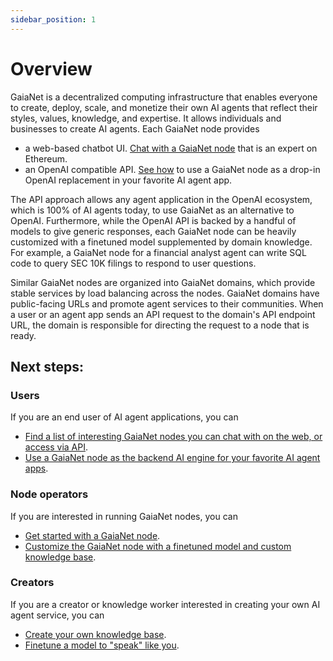 ```yaml
---
sidebar_position: 1
---
```


# Overview

GaiaNet is a decentralized computing infrastructure that enables everyone to create, deploy, scale, and monetize their own AI agents that reflect their styles, values, knowledge, and expertise.
It allows individuals and businesses to create AI agents. Each GaiaNet node provides 

* a web-based chatbot UI. [Chat with a GaiaNet node](https://vitalik.gaianet.network/chatbot-ui/index.html) that is an expert on Ethereum.
* an OpenAI compatible API. [See how](user-guide/apps/dify) to use a GaiaNet node as a drop-in OpenAI replacement in your favorite AI agent app. 

The API approach allows any agent application in the OpenAI ecosystem, which is 100% of AI agents today, to use GaiaNet as an alternative to OpenAI. Furthermore, while the OpenAI API is backed by a handful of models to give generic responses, each GaiaNet node can be heavily customized with a finetuned model supplemented by domain knowledge. For example, a GaiaNet node for a financial analyst agent can write SQL code to query SEC 10K filings to respond to user questions. 

Similar GaiaNet nodes are organized into GaiaNet domains, which provide stable services by load balancing across the nodes. GaiaNet domains have public-facing URLs and promote agent services to their communities. When a user or an agent app sends an API request to the domain's API endpoint URL, the domain is responsible for directing the request to a node that is ready. 

## Next steps:

### Users

If you are an end user of AI agent applications, you can

* [Find a list of interesting GaiaNet nodes you can chat with on the web, or access via API](./user-guide/nodes.md).
* [Use a GaiaNet node as the backend AI engine for your favorite AI agent apps](./category/agent-frameworks-and-apps). 

### Node operators

If you are interested in running GaiaNet nodes, you can

* [Get started with a GaiaNet node](./node-guide/quick-start.md).
* [Customize the GaiaNet node with a finetuned model and custom knowledge base](./node-guide/customize.md).

### Creators

If you are a creator or knowledge worker interested in creating your own AI agent service, you can

* [Create your own knowledge base](./category/knowledge-bases).
* [Finetune a model to "speak" like you](./category/gaianet-node-with-finetuned-llms).


